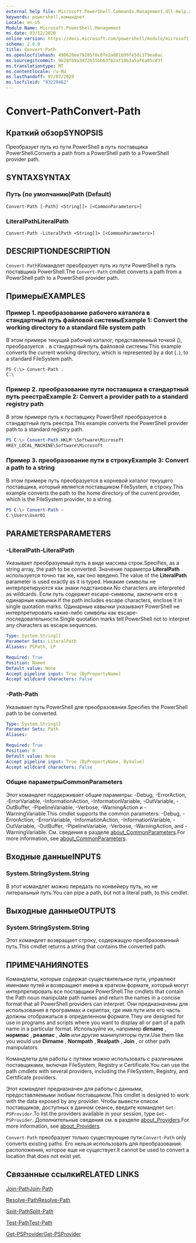 ```yaml
---
external help file: Microsoft.PowerShell.Commands.Management.dll-Help.xml
keywords: powershell,командлет
Locale: en-US
Module Name: Microsoft.PowerShell.Management
ms.date: 03/12/2020
online version: https://docs.microsoft.com/powershell/module/microsoft.powershell.management/convert-path?view=powershell-7.1&WT.mc_id=ps-gethelp
schema: 2.0.0
title: Convert-Path
ms.openlocfilehash: 498620ee79285f0c0fe2a001b99fe5dc179ea0ac
ms.sourcegitcommit: 9b28fb9a3d72655bb63f62af18b3a5af6a05cd3f
ms.translationtype: MT
ms.contentlocale: ru-RU
ms.lasthandoff: 07/07/2020
ms.locfileid: "93229462"
---
```

# <span data-ttu-id="45c7c-103">Convert-Path</span><span class="sxs-lookup"><span data-stu-id="45c7c-103">Convert-Path</span></span>

## <span data-ttu-id="45c7c-104">Краткий обзор</span><span class="sxs-lookup"><span data-stu-id="45c7c-104">SYNOPSIS</span></span>
<span data-ttu-id="45c7c-105">Преобразует путь из пути PowerShell в путь поставщика PowerShell.</span><span class="sxs-lookup"><span data-stu-id="45c7c-105">Converts a path from a PowerShell path to a PowerShell provider path.</span></span>

## <span data-ttu-id="45c7c-106">SYNTAX</span><span class="sxs-lookup"><span data-stu-id="45c7c-106">SYNTAX</span></span>

### <span data-ttu-id="45c7c-107">Путь (по умолчанию)</span><span class="sxs-lookup"><span data-stu-id="45c7c-107">Path (Default)</span></span>

```
Convert-Path [-Path] <String[]> [<CommonParameters>]
```

### <span data-ttu-id="45c7c-108">LiteralPath</span><span class="sxs-lookup"><span data-stu-id="45c7c-108">LiteralPath</span></span>

```
Convert-Path -LiteralPath <String[]> [<CommonParameters>]
```

## <span data-ttu-id="45c7c-109">DESCRIPTION</span><span class="sxs-lookup"><span data-stu-id="45c7c-109">DESCRIPTION</span></span>

<span data-ttu-id="45c7c-110">`Convert-Path`Командлет преобразует путь из пути PowerShell в путь поставщика PowerShell.</span><span class="sxs-lookup"><span data-stu-id="45c7c-110">The `Convert-Path` cmdlet converts a path from a PowerShell path to a PowerShell provider path.</span></span>

## <span data-ttu-id="45c7c-111">Примеры</span><span class="sxs-lookup"><span data-stu-id="45c7c-111">EXAMPLES</span></span>

### <span data-ttu-id="45c7c-112">Пример 1. преобразование рабочего каталога в стандартный путь файловой системы</span><span class="sxs-lookup"><span data-stu-id="45c7c-112">Example 1: Convert the working directory to a standard file system path</span></span>

<span data-ttu-id="45c7c-113">В этом примере текущий рабочий каталог, представленный точкой (), преобразуется `.` в стандартный путь файловой системы.</span><span class="sxs-lookup"><span data-stu-id="45c7c-113">This example converts the current working directory, which is represented by a dot (`.`), to a standard FileSystem path.</span></span>

```
PS C:\> Convert-Path .
C:\
```

### <span data-ttu-id="45c7c-114">Пример 2. преобразование пути поставщика в стандартный путь реестра</span><span class="sxs-lookup"><span data-stu-id="45c7c-114">Example 2: Convert a provider path to a standard registry path</span></span>

<span data-ttu-id="45c7c-115">В этом примере путь к поставщику PowerShell преобразуется в стандартный путь реестра.</span><span class="sxs-lookup"><span data-stu-id="45c7c-115">This example converts the PowerShell provider path to a standard registry path.</span></span>

```powershell
PS C:\> Convert-Path HKLM:\Software\Microsoft
HKEY_LOCAL_MACHINE\Software\Microsoft
```

### <span data-ttu-id="45c7c-116">Пример 3. преобразование пути в строку</span><span class="sxs-lookup"><span data-stu-id="45c7c-116">Example 3: Convert a path to a string</span></span>

<span data-ttu-id="45c7c-117">В этом примере путь преобразуется в корневой каталог текущего поставщика, который является поставщиком FileSystem, в строку.</span><span class="sxs-lookup"><span data-stu-id="45c7c-117">This example converts the path to the home directory of the current provider, which is the FileSystem provider, to a string.</span></span>

```powershell
PS C:\> Convert-Path ~
C:\Users\User01
```

## <span data-ttu-id="45c7c-118">PARAMETERS</span><span class="sxs-lookup"><span data-stu-id="45c7c-118">PARAMETERS</span></span>

### <span data-ttu-id="45c7c-119">-LiteralPath</span><span class="sxs-lookup"><span data-stu-id="45c7c-119">-LiteralPath</span></span>

<span data-ttu-id="45c7c-120">Указывает преобразуемый путь в виде массива строк.</span><span class="sxs-lookup"><span data-stu-id="45c7c-120">Specifies, as a string array, the path to be converted.</span></span> <span data-ttu-id="45c7c-121">Значение параметра **LiteralPath** используется точно так же, как оно введено.</span><span class="sxs-lookup"><span data-stu-id="45c7c-121">The value of the **LiteralPath** parameter is used exactly as it is typed.</span></span> <span data-ttu-id="45c7c-122">Никакие символы не интерпретируются как знаки подстановки.</span><span class="sxs-lookup"><span data-stu-id="45c7c-122">No characters are interpreted as wildcards.</span></span> <span data-ttu-id="45c7c-123">Если путь содержит escape-символы, заключите его в одинарные кавычки.</span><span class="sxs-lookup"><span data-stu-id="45c7c-123">If the path includes escape characters, enclose it in single quotation marks.</span></span> <span data-ttu-id="45c7c-124">Одинарные кавычки указывают PowerShell не интерпретировать какие-либо символы как escape-последовательности.</span><span class="sxs-lookup"><span data-stu-id="45c7c-124">Single quotation marks tell PowerShell not to interpret any characters as escape sequences.</span></span>

```yaml
Type: System.String[]
Parameter Sets: LiteralPath
Aliases: PSPath, LP

Required: True
Position: Named
Default value: None
Accept pipeline input: True (ByPropertyName)
Accept wildcard characters: False
```

### <span data-ttu-id="45c7c-125">-Path</span><span class="sxs-lookup"><span data-stu-id="45c7c-125">-Path</span></span>

<span data-ttu-id="45c7c-126">Указывает путь PowerShell для преобразования.</span><span class="sxs-lookup"><span data-stu-id="45c7c-126">Specifies the PowerShell path to be converted.</span></span>

```yaml
Type: System.String[]
Parameter Sets: Path
Aliases:

Required: True
Position: 0
Default value: None
Accept pipeline input: True (ByPropertyName, ByValue)
Accept wildcard characters: False
```

### <span data-ttu-id="45c7c-127">Общие параметры</span><span class="sxs-lookup"><span data-stu-id="45c7c-127">CommonParameters</span></span>

<span data-ttu-id="45c7c-128">Этот командлет поддерживает общие параметры: -Debug, -ErrorAction, -ErrorVariable, -InformationAction, -InformationVariable, -OutVariable, -OutBuffer, -PipelineVariable, -Verbose, -WarningAction и -WarningVariable.</span><span class="sxs-lookup"><span data-stu-id="45c7c-128">This cmdlet supports the common parameters: -Debug, -ErrorAction, -ErrorVariable, -InformationAction, -InformationVariable, -OutVariable, -OutBuffer, -PipelineVariable, -Verbose, -WarningAction, and -WarningVariable.</span></span> <span data-ttu-id="45c7c-129">См. сведения в разделе [about_CommonParameters](https://go.microsoft.com/fwlink/?LinkID=113216).</span><span class="sxs-lookup"><span data-stu-id="45c7c-129">For more information, see [about_CommonParameters](https://go.microsoft.com/fwlink/?LinkID=113216).</span></span>

## <span data-ttu-id="45c7c-130">Входные данные</span><span class="sxs-lookup"><span data-stu-id="45c7c-130">INPUTS</span></span>

### <span data-ttu-id="45c7c-131">System.String</span><span class="sxs-lookup"><span data-stu-id="45c7c-131">System.String</span></span>

<span data-ttu-id="45c7c-132">В этот командлет можно передать по конвейеру путь, но не литеральный путь.</span><span class="sxs-lookup"><span data-stu-id="45c7c-132">You can pipe a path, but not a literal path, to this cmdlet.</span></span>

## <span data-ttu-id="45c7c-133">Выходные данные</span><span class="sxs-lookup"><span data-stu-id="45c7c-133">OUTPUTS</span></span>

### <span data-ttu-id="45c7c-134">System.String</span><span class="sxs-lookup"><span data-stu-id="45c7c-134">System.String</span></span>

<span data-ttu-id="45c7c-135">Этот командлет возвращает строку, содержащую преобразованный путь.</span><span class="sxs-lookup"><span data-stu-id="45c7c-135">This cmdlet returns a string that contains the converted path.</span></span>

## <span data-ttu-id="45c7c-136">ПРИМЕЧАНИЯ</span><span class="sxs-lookup"><span data-stu-id="45c7c-136">NOTES</span></span>

<span data-ttu-id="45c7c-137">Командлеты, которые содержат существительное пути, управляют именами путей и возвращают имена в кратком формате, который могут интерпретировать все поставщики PowerShell.</span><span class="sxs-lookup"><span data-stu-id="45c7c-137">The cmdlets that contain the Path noun manipulate path names and return the names in a concise format that all PowerShell providers can interpret.</span></span> <span data-ttu-id="45c7c-138">Они предназначены для использования в программах и скриптах, где имя пути или его часть должны отображаться в определенном формате.</span><span class="sxs-lookup"><span data-stu-id="45c7c-138">They are designed for use in programs and scripts where you want to display all or part of a path name in a particular format.</span></span> <span data-ttu-id="45c7c-139">Используйте их, например **dirname** , **нормпас** , **реалпас** , **Join** или другие манипуляторы пути.</span><span class="sxs-lookup"><span data-stu-id="45c7c-139">Use them like you would use **Dirname** , **Normpath** , **Realpath** , **Join** , or other path manipulators.</span></span>

<span data-ttu-id="45c7c-140">Командлеты для работы с путями можно использовать с различными поставщиками, включая FileSystem, Registry и Certificate.</span><span class="sxs-lookup"><span data-stu-id="45c7c-140">You can use the path cmdlets with several providers, including the FileSystem, Registry, and Certificate providers.</span></span>

<span data-ttu-id="45c7c-141">Этот командлет предназначен для работы с данными, предоставляемыми любым поставщиком.</span><span class="sxs-lookup"><span data-stu-id="45c7c-141">This cmdlet is designed to work with the data exposed by any provider.</span></span> <span data-ttu-id="45c7c-142">Чтобы вывести список поставщиков, доступных в данном сеансе, введите командлет `Get-PSProvider`.</span><span class="sxs-lookup"><span data-stu-id="45c7c-142">To list the providers available in your session, type `Get-PSProvider`.</span></span> <span data-ttu-id="45c7c-143">Дополнительные сведения см. в разделе [about_Providers](../Microsoft.PowerShell.Core/About/about_Providers.md).</span><span class="sxs-lookup"><span data-stu-id="45c7c-143">For more information, see [about_Providers](../Microsoft.PowerShell.Core/About/about_Providers.md).</span></span>

<span data-ttu-id="45c7c-144">`Convert-Path` преобразует только существующие пути.</span><span class="sxs-lookup"><span data-stu-id="45c7c-144">`Convert-Path` only converts existing paths.</span></span> <span data-ttu-id="45c7c-145">Его нельзя использовать для преобразования расположения, которое еще не существует.</span><span class="sxs-lookup"><span data-stu-id="45c7c-145">It cannot be used to convert a location that does not exist yet.</span></span>

## <span data-ttu-id="45c7c-146">Связанные ссылки</span><span class="sxs-lookup"><span data-stu-id="45c7c-146">RELATED LINKS</span></span>

[<span data-ttu-id="45c7c-147">Join-Path</span><span class="sxs-lookup"><span data-stu-id="45c7c-147">Join-Path</span></span>](Join-Path.md)

[<span data-ttu-id="45c7c-148">Resolve-Path</span><span class="sxs-lookup"><span data-stu-id="45c7c-148">Resolve-Path</span></span>](Resolve-Path.md)

[<span data-ttu-id="45c7c-149">Split-Path</span><span class="sxs-lookup"><span data-stu-id="45c7c-149">Split-Path</span></span>](Split-Path.md)

[<span data-ttu-id="45c7c-150">Test-Path</span><span class="sxs-lookup"><span data-stu-id="45c7c-150">Test-Path</span></span>](Test-Path.md)

[<span data-ttu-id="45c7c-151">Get-PSProvider</span><span class="sxs-lookup"><span data-stu-id="45c7c-151">Get-PSProvider</span></span>](Get-PSProvider.md)


